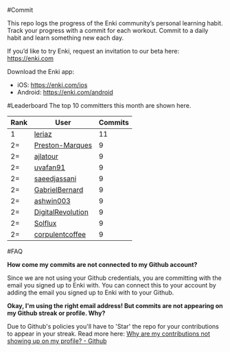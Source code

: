 #Commit

This repo logs the progress of the Enki community’s personal learning habit. Track your progress with a commit for each workout. Commit to a daily habit and learn something new each day.

If you’d like to try Enki, request an invitation to our beta here: https://enki.com

Download the Enki app: 
 - iOS: https://enki.com/ios
 - Android: https://enki.com/android

#Leaderboard
The top 10 committers this month are shown here.

| Rank | User | Commits |
|------|------|---------|
|1|[leriaz](https://github.com/leriaz)|11|
|2=|[Preston-Marques](https://github.com/Preston-Marques)|9|
|2=|[ajlatour](https://github.com/ajlatour)|9|
|2=|[uvafan91](https://github.com/uvafan91)|9|
|2=|[saeedjassani](https://github.com/saeedjassani)|9|
|2=|[GabrielBernard](https://github.com/GabrielBernard)|9|
|2=|[ashwin003](https://github.com/ashwin003)|9|
|2=|[DigitalRevolution](https://github.com/DigitalRevolution)|9|
|2=|[Solflux](https://github.com/Solflux)|9|
|2=|[corpulentcoffee](https://github.com/corpulentcoffee)|9|

#FAQ

**How come my commits are not connected to my Github account?**

Since we are not using your Github credentials, you are committing with the email you signed up to Enki with. You can connect this to your account by adding the email you signed up to Enki with to your Github.

**Okay, I'm using the right email address! But commits are not appearing on my Github streak or profile. Why?**

Due to Github's policies you'll have to 'Star' the repo for your contributions to appear in your streak. Read more here: [Why are my contributions not showing up on my profile? - Github](https://help.github.com/articles/why-are-my-contributions-not-showing-up-on-my-profile/)
